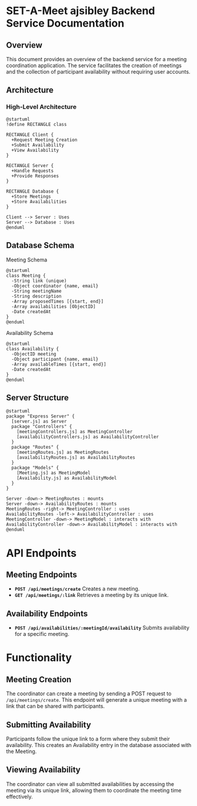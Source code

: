 # SET-A-Meet ajsibley Backend Service Documentation

## Overview

This document provides an overview of the backend service for a meeting coordination application. The service facilitates the creation of meetings and the collection of participant availability without requiring user accounts.

## Architecture

### High-Level Architecture

```plantuml
@startuml
!define RECTANGLE class

RECTANGLE Client {
  +Request Meeting Creation
  +Submit Availability
  +View Availability
}

RECTANGLE Server {
  +Handle Requests
  +Provide Responses
}

RECTANGLE Database {
  +Store Meetings
  +Store Availabilities
}

Client --> Server : Uses
Server --> Database : Uses
@enduml
```

## Database Schema

Meeting Schema

```plantuml
@startuml
class Meeting {
  -String link (unique)
  -Object coordinator {name, email}
  -String meetingName
  -String description
  -Array proposedTimes [{start, end}]
  -Array availabilities [ObjectID]
  -Date createdAt
}
@enduml
```

Availability Schema

```plantuml
@startuml
class Availability {
  -ObjectID meeting
  -Object participant {name, email}
  -Array availableTimes [{start, end}]
  -Date createdAt
}
@enduml
```

## Server Structure

```plantuml
@startuml
package "Express Server" {
  [server.js] as Server
  package "Controllers" {
    [meetingControllers.js] as MeetingController
    [availabilityControllers.js] as AvailabilityController
  }
  package "Routes" {
    [meetingRoutes.js] as MeetingRoutes
    [availabilityRoutes.js] as AvailabilityRoutes
  }
  package "Models" {
    [Meeting.js] as MeetingModel
    [Availability.js] as AvailabilityModel
  }
}

Server -down-> MeetingRoutes : mounts
Server -down-> AvailabilityRoutes : mounts
MeetingRoutes -right-> MeetingController : uses
AvailabilityRoutes -left-> AvailabilityController : uses
MeetingController -down-> MeetingModel : interacts with
AvailabilityController -down-> AvailabilityModel : interacts with
@enduml
```

# API Endpoints

## Meeting Endpoints

- **`POST /api/meetings/create`**
        Creates a new meeting.
- **`GET /api/meetings/:link`**
        Retrieves a meeting by its unique link.

## Availability Endpoints

- **`POST /api/availabilities/:meetingId/availability`**
        Submits availability for a specific meeting.

# Functionality
## Meeting Creation

The coordinator can create a meeting by sending a POST request to `/api/meetings/create`. This endpoint will generate a unique meeting with a link that can be shared with participants.
## Submitting Availability

Participants follow the unique link to a form where they submit their availability. This creates an Availability entry in the database associated with the Meeting.
## Viewing Availability

The coordinator can view all submitted availabilities by accessing the meeting via its unique link, allowing them to coordinate the meeting time effectively.
